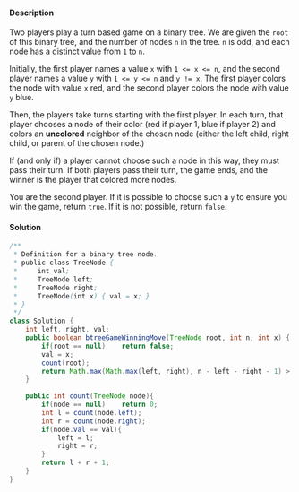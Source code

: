 #### Description

Two players play a turn based game on a binary tree. We are given the `root` of this binary tree, and the number of nodes `n` in the tree. `n` is odd, and each node has a distinct value from `1` to `n`.

Initially, the first player names a value `x` with `1 <= x <= n`, and the second player names a value `y` with `1 <= y <= n` and `y != x`. The first player colors the node with value `x` red, and the second player colors the node with value `y` blue.

Then, the players take turns starting with the first player. In each turn, that player chooses a node of their color (red if player 1, blue if player 2) and colors an **uncolored** neighbor of the chosen node (either the left child, right child, or parent of the chosen node.)

If (and only if) a player cannot choose such a node in this way, they must pass their turn. If both players pass their turn, the game ends, and the winner is the player that colored more nodes.

You are the second player. If it is possible to choose such a `y` to ensure you win the game, return `true`. If it is not possible, return `false`.



#### Solution

```java
/**
 * Definition for a binary tree node.
 * public class TreeNode {
 *     int val;
 *     TreeNode left;
 *     TreeNode right;
 *     TreeNode(int x) { val = x; }
 * }
 */
class Solution {
    int left, right, val;
    public boolean btreeGameWinningMove(TreeNode root, int n, int x) {
        if(root == null)    return false;
        val = x;
        count(root);
        return Math.max(Math.max(left, right), n - left - right - 1) > n/2;  
    }
    
    public int count(TreeNode node){
        if(node == null)    return 0;
        int l = count(node.left);
        int r = count(node.right);
        if(node.val == val){
            left = l;
            right = r;
        }
        return l + r + 1;
    }
}
```


